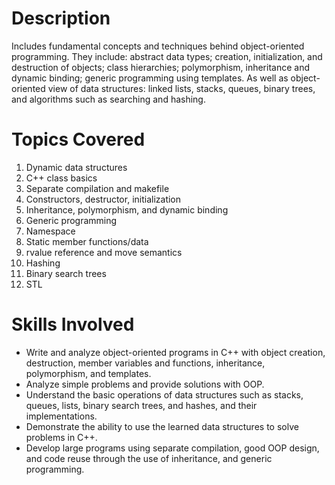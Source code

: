 # Description
Includes fundamental concepts and techniques behind object-oriented programming. They include: abstract data types; creation, initialization, and destruction of objects; class hierarchies; polymorphism, inheritance and dynamic binding; generic programming using templates. As well as object-oriented view of data structures: linked lists, stacks, queues, binary trees, and algorithms such as searching and hashing.

# Topics Covered
1. Dynamic data structures
2. C++ class basics
3. Separate compilation and makefile
4. Constructors, destructor, initialization
5. Inheritance, polymorphism, and dynamic binding
6. Generic programming
7. Namespace
8. Static member functions/data
9. rvalue reference and move semantics
10. Hashing
11. Binary search trees
12. STL

# Skills Involved
* Write and analyze object-oriented programs in C++ with object creation, destruction, member variables and functions, inheritance, polymorphism, and templates.
* Analyze simple problems and provide solutions with OOP.
* Understand the basic operations of data structures such as stacks, queues, lists, binary search trees, and hashes, and their implementations.
* Demonstrate the ability to use the learned data structures to solve problems in C++.
* Develop large programs using separate compilation, good OOP design, and code reuse through the use of inheritance, and generic programming.
